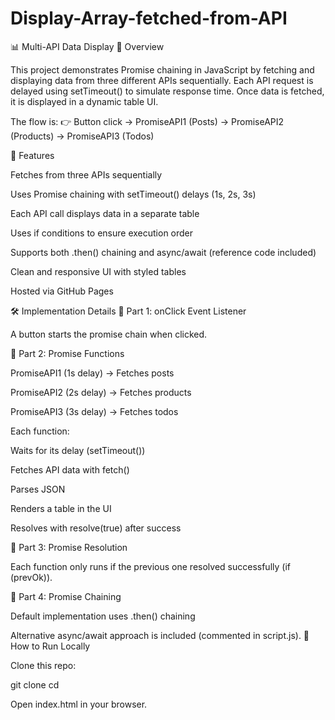# Display-Array-fetched-from-API
📊 Multi-API Data Display
📌 Overview

This project demonstrates Promise chaining in JavaScript by fetching and displaying data from three different APIs sequentially. Each API request is delayed using setTimeout() to simulate response time. Once data is fetched, it is displayed in a dynamic table UI.

The flow is:
👉 Button click → PromiseAPI1 (Posts) → PromiseAPI2 (Products) → PromiseAPI3 (Todos)

🚀 Features

Fetches from three APIs sequentially

Uses Promise chaining with setTimeout() delays (1s, 2s, 3s)

Each API call displays data in a separate table

Uses if conditions to ensure execution order

Supports both .then() chaining and async/await (reference code included)

Clean and responsive UI with styled tables

Hosted via GitHub Pages

🛠️ Implementation Details
🔹 Part 1: onClick Event Listener

A button starts the promise chain when clicked.

🔹 Part 2: Promise Functions

PromiseAPI1 (1s delay) → Fetches posts

PromiseAPI2 (2s delay) → Fetches products

PromiseAPI3 (3s delay) → Fetches todos

Each function:

Waits for its delay (setTimeout())

Fetches API data with fetch()

Parses JSON

Renders a table in the UI

Resolves with resolve(true) after success

🔹 Part 3: Promise Resolution

Each function only runs if the previous one resolved successfully (if (prevOk)).

🔹 Part 4: Promise Chaining

Default implementation uses .then() chaining

Alternative async/await approach is included (commented in script.js).
📖 How to Run Locally

Clone this repo:

git clone 
cd 

Open index.html in your browser.
